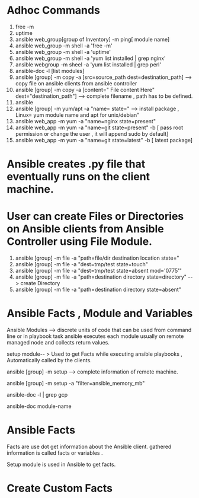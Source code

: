 
# Adhoc Commands 

1) free -m
2) uptime 
3) ansible web_group[group of Inventory] -m ping[ module name]
4) ansible web_group -m shell -a 'free -m'
5) ansible web_group -m shell -a 'uptime'
6) ansible web_group -m shell -a 'yum list installed | grep nginx'
7) ansible webgroup -m sheel -a 'yum list installed | grep perl'
8) ansible-doc -l [list modules] 
9) ansible [group] -m copy -a [src=source_path dest=destination_path]  --> copy file on ansible clients from ansible controller
10) ansible [group] -m copy -a [content=" File content Here" dest="destination_path"] --> complete filename , path has to be defined.
11) ansible 
12) ansible [group] -m yum/apt -a "name=<package name> state=<State>"  --> install package  , Linux= yum module name and apt for unix/debian"
13) ansible web_app -m yum  -a "name=nginx state=present"
14) ansible web_app -m yum -a "name=git state=present" -b [ pass root permission or change the user , it will append sudo by default]
15) ansible web_app -m yum -a "name=git state=latest" -b [ latest package]
  

# Ansible creates .py file that eventually runs on the client machine. 

# User can create Files or Directories on Ansible clients from Ansible Controller using File Module.
1) ansible [group] -m file -a "path=file/dir destination location state=<State>"
2) ansible [group] -m file -a "dest=tmp/test state=touch"
3) ansible [group] -m file -a "dest=tmp/test state=absent mod='0775'"
4) ansible [group] -m file -a "path=destination directory state=directory"  --> create Directory
5) ansible [group] -m file -a "path=destination directory state=absent"

  
# Ansible Facts , Module and Variables
  
  Ansible Modules --> discrete units of code that can be used from command line or in playbook task
  ansible executes each module usually on remote managed node and collects return values.
  
  setup module-- > Used to get Facts while executing ansible playbooks , Automatically called by the clients.
  
  ansible [group] -m setup --> complete information of remote machine.
  
  ansible [group] -m setup -a "filter=ansible_memory_mb"
  
  ansible-doc -l | grep gcp
  
  ansible-doc module-name
  
  
  # Ansible Facts
  
  Facts are use dot get information about the Ansible client.
  gathered information is called facts or variables .
  
  Setup module is used in Ansible to get facts.
  
# Create Custom Facts
  
  
  
  
  
  


  
  
  
  
  
  

